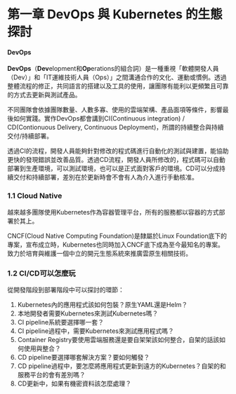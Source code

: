# 第一章 DevOps 與 Kubernetes 的生態探討

#### DevOps

**DevOps**（**Dev**elopment和**Op**erations的組合詞）是一種重視「軟體開發人員（Dev）」和「IT運維技術人員（Ops）」之間溝通合作的文化、運動或慣例。透過整體流程的修正，共同語言的搭建以及工具的使用，讓團隊有能利以更頻繁且可靠的方式去更新與測試產品。



不同團隊會依據團隊數量、人數多寡、使用的雲端架構、產品面項等條件，影響最後如何實踐。實作DevOps都會講到CI(Continuous integration) / CD(Contionuous Delivery, Continuous Deployment)，所謂的持續整合與持續交付/持續部署。



透過CI的流程，開發人員能夠針對修改的程式碼進行自動化的測試與建置，能協助更快的發現錯誤並改善品質。透過CD流程，開發人員所修改的，程式碼可以自動部署到生產環境，可以測試環境，也可以是正式面對客戶的環境。CD可以分成持續交付和持續部署，差別在於更新時會不會有人為介入進行手動核准。



### 1.1 Cloud Native

越來越多團隊使用Kubernetes作為容器管理平台，所有的服務都以容器的方式部署於其上。

CNCF(Cloud Native Computing Foundation)是隸屬於Linux Foundation底下的專案，宣布成立時，Kubernetes也同時加入CNCF底下成為至今最知名的專案。致力於培育與維護一個中立的開元生態系統來推廣雲原生相關技術。



### 1.2 CI/CD可以怎麼玩

從開發階段到部署階段中可以探討的環節：

1. Kubernetes內的應用程式該如何包裝？原生YAML還是Helm？
2. 本地開發者需要Kubernetes來測試Kubernetes嗎？
3. CI pipeline系統要選擇哪一套？
4. CI pipeline過程中，需要Kubernetes來測試應用程式嗎？
5. Container Registry要使用雲端服務還是要自架架該如何整合，自架的話該如何使用與整合？
6. CD pipeline要選擇哪套解決方案？要如何觸發？
7. CD pipeline過程中，要怎麼將應用程式更新到遠方的Kubernetes？自架的和服務平台的會有差別嗎？
8. CD更新中，如果有機密資料該怎麼處理？







